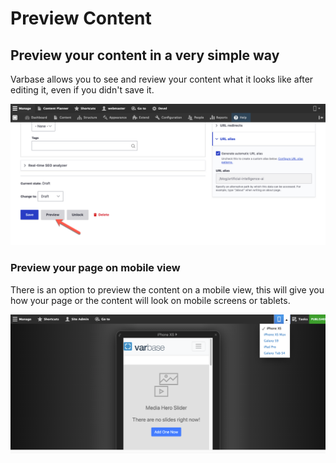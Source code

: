 # Preview Content

## Preview your content in a very simple way

Varbase allows you to see and review your content what it looks like after editing it, even if you didn't save it.

![Preview button displays for all content types](../../.gitbook/assets/Edit-Blog-post-Artificial-Intelligence-AI-test-qa-varbase-8-8-x-development-13-07-2020.png)

### Preview your page on mobile view

There is an option to preview the content on a mobile view, this will give you how your page or the content will look on mobile screens or tablets. &#x20;

![Preview on mobile view](<../../.gitbook/assets/test-varbase-property-1- (1).png>)
